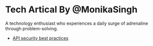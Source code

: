 # Tech Artical By @MonikaSingh



A technology enthusiast who experiences a daily surge of adrenaline through problem-solving.

- [API security best practices](https://hi2monika.github.io/MonikaSingh/API-security-best-practices.html]/)